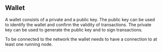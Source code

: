 ## Wallet

A wallet consists of a private and a public key. 
The public key can be used to identify the wallet and confirm the validity of transactions.
The private key can be used to generate the public key and to sign transactions.

To be connected to the network the wallet needs to have a connection to at least one running node.
